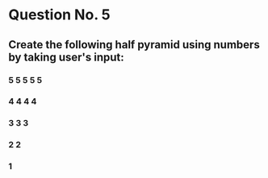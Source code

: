 # Question No. 5
## Create the following half pyramid using numbers by taking user's input:

###  5 5 5 5 5
###  4 4 4 4
###  3 3 3
###  2 2
###  1
